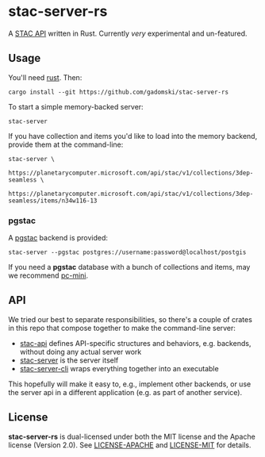 # stac-server-rs

A [STAC API](https://github.com/radiantearth/stac-api-spec) written in Rust.
Currently _very_ experimental and un-featured.

## Usage

You'll need [rust](https://rustup.rs/).
Then:

```shell
cargo install --git https://github.com/gadomski/stac-server-rs
```

To start a simple memory-backed server:

```shell
stac-server
```

If you have collection and items you'd like to load into the memory backend, provide them at the command-line:

```shell
stac-server \
    https://planetarycomputer.microsoft.com/api/stac/v1/collections/3dep-seamless \
    https://planetarycomputer.microsoft.com/api/stac/v1/collections/3dep-seamless/items/n34w116-13
```

### pgstac

A [pgstac](https://github.com/stac-utils/pgstac) backend is provided:

```shell
stac-server --pgstac postgres://username:password@localhost/postgis
```

If you need a **pgstac** database with a bunch of collections and items, may we recommend [pc-mini](https://github.com/gadomski/pc-mini).

## API

We tried our best to separate responsibilities, so there's a couple of crates in this repo that compose together to make the command-line server:

- [stac-api](./stac-api/) defines API-specific structures and behaviors, e.g. backends, without doing any actual server work
- [stac-server](./stac-server/) is the server itself
- [stac-server-cli](./stac-server-cli/) wraps everything together into an executable

This hopefully will make it easy to, e.g., implement other backends, or use the server api in a different application (e.g. as part of another service).

## License

**stac-server-rs** is dual-licensed under both the MIT license and the Apache license (Version 2.0).
See [LICENSE-APACHE](./LICENSE-APACHE) and [LICENSE-MIT](./LICENSE-MIT) for details.
